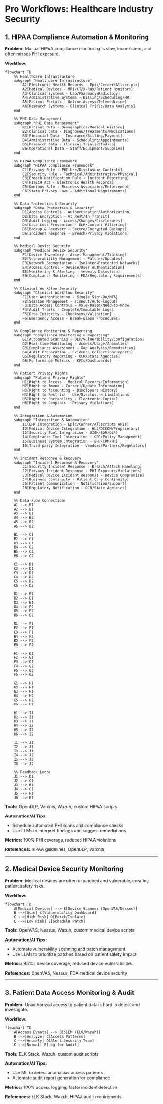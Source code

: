 # Pro Workflows: Healthcare Industry Security

## 1. HIPAA Compliance Automation & Monitoring
**Problem:** Manual HIPAA compliance monitoring is slow, inconsistent, and often misses PHI exposure.

**Workflow:**
```mermaid
flowchart TD
    %% Healthcare Infrastructure
    subgraph "Healthcare Infrastructure"
        A1[Electronic Health Records - Epic/Cerner/Allscripts]
        A2[Medical Devices - MRI/CT/X-Ray/Patient Monitors]
        A3[Clinical Systems - Lab/Pharmacy/Radiology]
        A4[Administrative Systems - Billing/Scheduling/HR]
        A5[Patient Portals - Online Access/Telemedicine]
        A6[Research Systems - Clinical Trials/Data Analysis]
    end
    
    %% PHI Data Management
    subgraph "PHI Data Management"
        B1[Patient Data - Demographics/Medical History]
        B2[Clinical Data - Diagnoses/Treatments/Medications]
        B3[Financial Data - Insurance/Billing/Payment]
        B4[Administrative Data - Scheduling/Appointments]
        B5[Research Data - Clinical Trials/Studies]
        B6[Operational Data - Staff/Equipment/Supplies]
    end
    
    %% HIPAA Compliance Framework
    subgraph "HIPAA Compliance Framework"
        C1[Privacy Rule - PHI Use/Disclosure Controls]
        C2[Security Rule - Technical/Administrative/Physical]
        C3[Breach Notification Rule - Incident Reporting]
        C4[HITECH Act - Electronic Health Records]
        C5[Omnibus Rule - Business Associates/Enforcement]
        C6[State Privacy Laws - Additional Requirements]
    end
    
    %% Data Protection & Security
    subgraph "Data Protection & Security"
        D1[Access Controls - Authentication/Authorization]
        D2[Data Encryption - At Rest/In Transit]
        D3[Audit Logging - Access/Changes/Disclosures]
        D4[Data Loss Prevention - DLP/Content Filtering]
        D5[Backup & Recovery - Secure/Encrypted Backups]
        D6[Incident Response - Breach/Privacy Violations]
    end
    
    %% Medical Device Security
    subgraph "Medical Device Security"
        E1[Device Inventory - Asset Management/Tracking]
        E2[Vulnerability Management - Patches/Updates]
        E3[Network Segmentation - Isolated/Protected Networks]
        E4[Access Control - Device/User Authentication]
        E5[Monitoring & Alerting - Anomaly Detection]
        E6[Compliance Monitoring - FDA/Regulatory Requirements]
    end
    
    %% Clinical Workflow Security
    subgraph "Clinical Workflow Security"
        F1[User Authentication - Single Sign-On/MFA]
        F2[Session Management - Timeout/Auto-logout]
        F3[Data Access Controls - Role-based/Need-to-know]
        F4[Audit Trails - Complete/Immutable Logs]
        F5[Data Integrity - Checksums/Validation]
        F6[Emergency Access - Break-glass Procedures]
    end
    
    %% Compliance Monitoring & Reporting
    subgraph "Compliance Monitoring & Reporting"
        G1[Automated Scanning - DLP/Vulnerability/Configuration]
        G2[Real-time Monitoring - Access/Usage/Anomalies]
        G3[Compliance Assessment - Gap Analysis/Remediation]
        G4[Audit Preparation - Evidence Collection/Reports]
        G5[Regulatory Reporting - OCR/State Agencies]
        G6[Performance Metrics - KPIs/Dashboards]
    end
    
    %% Patient Privacy Rights
    subgraph "Patient Privacy Rights"
        H1[Right to Access - Medical Records/Information]
        H2[Right to Amend - Correct/Update Information]
        H3[Right to Accounting - Disclosure History]
        H4[Right to Restrict - Use/Disclosure Limitations]
        H5[Right to Portability - Electronic Copies]
        H6[Right to Complain - Privacy Violations]
    end
    
    %% Integration & Automation
    subgraph "Integration & Automation"
        I1[EHR Integration - Epic/Cerner/Allscripts APIs]
        I2[Medical Device Integration - HL7/DICOM/Proprietary]
        I3[Security Tool Integration - SIEM/EDR/DLP]
        I4[Compliance Tool Integration - GRC/Policy Management]
        I5[Business System Integration - ERP/CRM/HR]
        I6[Third-party Integration - Vendors/Partners/Regulators]
    end
    
    %% Incident Response & Recovery
    subgraph "Incident Response & Recovery"
        J1[Security Incident Response - Breach/Attack Handling]
        J2[Privacy Incident Response - PHI Exposure/Violations]
        J3[Medical Device Incident Response - Device Compromise]
        J4[Business Continuity - Patient Care Continuity]
        J5[Patient Communication - Notification/Support]
        J6[Regulatory Notification - OCR/State Agencies]
    end
    
    %% Data Flow Connections
    A1 --> B1
    A2 --> B1
    A3 --> B1
    A4 --> B2
    A5 --> B2
    A6 --> B2
    
    B1 --> C1
    B2 --> C1
    B3 --> C1
    B4 --> C2
    B5 --> C2
    B6 --> C2
    
    C1 --> D1
    C2 --> D1
    C3 --> D1
    C4 --> D2
    C5 --> D2
    C6 --> D2
    
    D1 --> E1
    D2 --> E1
    D3 --> E1
    D4 --> E2
    D5 --> E2
    D6 --> E2
    
    E1 --> F1
    E2 --> F1
    E3 --> F1
    E4 --> F2
    E5 --> F2
    E6 --> F2
    
    F1 --> G1
    F2 --> G1
    F3 --> G1
    F4 --> G2
    F5 --> G2
    F6 --> G2
    
    G1 --> H1
    G2 --> H1
    G3 --> H1
    G4 --> H2
    G5 --> H2
    G6 --> H2
    
    H1 --> I1
    H2 --> I1
    H3 --> I1
    H4 --> I2
    H5 --> I2
    H6 --> I2
    
    I1 --> J1
    I2 --> J1
    I3 --> J1
    I4 --> J2
    I5 --> J2
    I6 --> J2
    
    %% Feedback Loops
    J1 --> D1
    J2 --> C1
    J3 --> E1
    J4 --> G1
    J5 --> H1
    J6 --> B1
```
**Tools:** OpenDLP, Varonis, Wazuh, custom HIPAA scripts

**Automation/AI Tips:**
- Schedule automated PHI scans and compliance checks
- Use LLMs to interpret findings and suggest remediations

**Metrics:** 100% PHI coverage, reduced HIPAA violations

**References:** HIPAA guidelines, OpenDLP, Varonis

---

## 2. Medical Device Security Monitoring
**Problem:** Medical devices are often unpatched and vulnerable, creating patient safety risks.

**Workflow:**
```mermaid
flowchart TD
    A[Medical Devices] --> B[Device Scanner (OpenVAS/Nessus)]
    B -->|Scan| C[Vulnerability Dashboard]
    C -->|High Risk| D[Patch/Isolate]
    C -->|Low Risk| E[Schedule Patch]
```
**Tools:** OpenVAS, Nessus, Wazuh, custom medical device scripts

**Automation/AI Tips:**
- Automate vulnerability scanning and patch management
- Use LLMs to prioritize patches based on patient safety impact

**Metrics:** 95%+ device coverage, reduced device vulnerabilities

**References:** OpenVAS, Nessus, FDA medical device security

---

## 3. Patient Data Access Monitoring & Audit
**Problem:** Unauthorized access to patient data is hard to detect and investigate.

**Workflow:**
```mermaid
flowchart TD
    A[Access Events] --> B[SIEM (ELK/Wazuh)]
    B -->|Analyze| C[Access Patterns]
    C -->|Anomaly| D[Alert Security Team]
    C -->|Normal| E[Log for Audit]
```
**Tools:** ELK Stack, Wazuh, custom audit scripts

**Automation/AI Tips:**
- Use ML to detect anomalous access patterns
- Automate audit report generation for compliance

**Metrics:** 100% access logging, faster incident detection

**References:** ELK Stack, Wazuh, HIPAA audit requirements 
